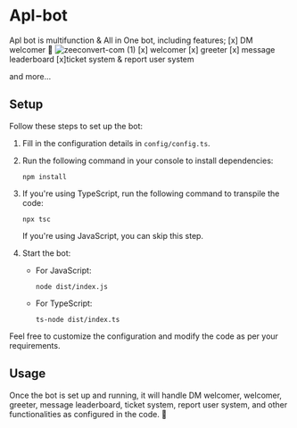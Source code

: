 # Apl-bot

Apl bot is multifunction & All in One bot, including features; 
[x] DM welcomer 🚀 ![zeeconvert-com (1)](https://github.com/iLxlo/Apl-bot/assets/98545753/8fe51d52-ec86-4ac6-b5fa-ab85af1d3019)
[x] welcomer
[x] greeter
[x] message leaderboard
[x]ticket system & report user system

and more...
## Setup
Follow these steps to set up the bot:

1. Fill in the configuration details in `config/config.ts`.
2. Run the following command in your console to install dependencies:
    ```
    npm install
    ```
3. If you're using TypeScript, run the following command to transpile the code:
    ```
    npx tsc
    ```
   If you're using JavaScript, you can skip this step.

4. Start the bot:
   - For JavaScript:
     ```
     node dist/index.js
     ```
   - For TypeScript:
     ```
     ts-node dist/index.ts
     ```

Feel free to customize the configuration and modify the code as per your requirements.

## Usage
Once the bot is set up and running, it will handle DM welcomer, welcomer, greeter, message leaderboard, ticket system, report user system, and other functionalities as configured in the code. 🎉
